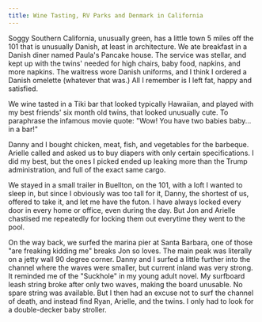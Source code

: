 ```yaml
---
title: Wine Tasting, RV Parks and Denmark in California
---
```


Soggy Southern California, unusually green, has a little town 5 miles off the 101 that is unusually Danish, at least in architecture. We ate breakfast in a Danish diner named Paula's Pancake house. The service was stellar, and kept up with the twins' needed for high chairs, baby food, napkins, and more napkins. The waitress wore Danish uniforms, and I think I ordered a Danish omelette (whatever that was.) All I remember is I left fat, happy and satisfied. 

We wine tasted in a Tiki bar that looked typically Hawaiian, and played with my best friends' six month old twins, that looked unusually cute. To paraphrase the infamous movie quote: "Wow! You have two babies baby... in a bar!" 

Danny and I bought chicken, meat, fish, and vegetables for the barbeque. Arielle called and asked us to buy diapers with only certain specifications. I did my best, but the ones I picked ended up leaking more than the Trump administration, and full of the exact same cargo.

We stayed in a small trailer in Buellton, on the 101, with a loft I wanted to sleep in, but since I obviously was too tall for it, Danny, the shortest of us, offered to take it, and let me have the futon. I have always locked every door in every home or office, even during the day. But Jon and Arielle chastised me repeatedly for locking them out everytime they went to the pool.

On the way back, we surfed the marina pier at Santa Barbara, one of those "are freaking kidding me" breaks Jon so loves. The main peak was literally on a jetty wall 90 degree corner. Danny and I surfed a little further into the channel where the waves were smaller, but current inland was very strong. It reminded me of the "Suckhole" in my young adult novel. My surfboard leash string broke after only two waves, making the board unusable. No spare string was available. But I then had an excuse not to surf the channel of death, and instead find Ryan, Arielle, and the twins. I only had to look for a double-decker baby stroller. 
